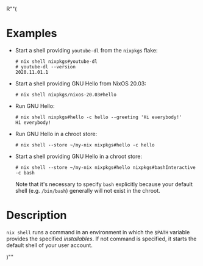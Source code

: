 R""(

# Examples

* Start a shell providing `youtube-dl` from the `nixpkgs` flake:

  ```console
  # nix shell nixpkgs#youtube-dl
  # youtube-dl --version
  2020.11.01.1
  ```

* Start a shell providing GNU Hello from NixOS 20.03:

  ```console
  # nix shell nixpkgs/nixos-20.03#hello
  ```

* Run GNU Hello:

  ```console
  # nix shell nixpkgs#hello -c hello --greeting 'Hi everybody!'
  Hi everybody!
  ```

* Run GNU Hello in a chroot store:

  ```console
  # nix shell --store ~/my-nix nixpkgs#hello -c hello
  ```

* Start a shell providing GNU Hello in a chroot store:

  ```console
  # nix shell --store ~/my-nix nixpkgs#hello nixpkgs#bashInteractive -c bash
  ```

  Note that it's necessary to specify `bash` explicitly because your
  default shell (e.g. `/bin/bash`) generally will not exist in the
  chroot.

# Description

`nix shell` runs a command in an environment in which the `$PATH`
variable provides the specified *installables*. If not command is
specified, it starts the default shell of your user account.

)""
